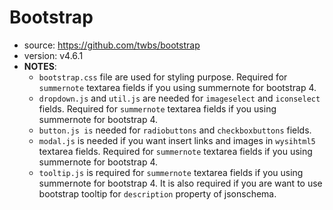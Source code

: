 # Bootstrap

* source: https://github.com/twbs/bootstrap
* version: v4.6.1
* __NOTES__:
  - `bootstrap.css` file are used for styling purpose. Required for ```summernote``` textarea fields if you using summernote for bootstrap 4.
  - `dropdown.js` and `util.js` are needed for ```imageselect``` and ```iconselect``` fields. Required for ```summernote``` textarea fields if you using summernote for bootstrap 4.
  - `button.js is` needed for ```radiobuttons``` and ```checkboxbuttons``` fields.
  - `modal.js` is needed if you want insert links and images in ```wysihtml5``` textarea fields. Required for ```summernote``` textarea fields if you using summernote for bootstrap 4.
  - `tooltip.js` is required for ```summernote``` textarea fields if you using summernote for bootstrap 4. It is also required if you are want to use bootstrap tooltip for `description` property of jsonschema.
